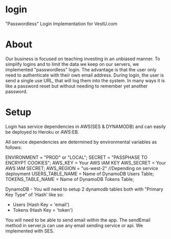 # login
"Passwordless" Login Implementation for VestU.com

# About

Our business is focused on teaching investing in an unbiased manner. To simplify logins and to limit the data we keep on our servers, we implemented "passwordless" login. The advantage is that the user only need to authenticate with their own email address. During login, the user is send a single use URL, that will log them into the system. In many ways it is like a password reset but without needing to remember yet another password.

# Setup

Login has service dependencies in AWS(SES & DYNAMODB) and can easily be deployed to Heroku or AWS:EB.

All service dependencies are determined by environmental variables as follows:

ENVIRONMENT = "PROD" or "LOCAL";
SECRET = "PASSPHASE TO ENCRYPT COOKIES";
AWS_KEY = Your AWS IAM KEY
AWS_SECRET = Your AWS IAM SECRET;
AWS_REGION = "us-west-2" //Depending on service deployment
USERS_TABLE_NAME = Name of DynamoDB Users Table;
TOKENS_TABLE_NAME = Name of DynamoDB Tokens Table;

DynamoDB - You will need to setup 2 dynamodb tables both with "Primary Key Type" of 'Hash' like so:
- Users (Hash Key = 'email')
- Tokens (Hash Key = 'token')

You will need to be able to send email within the app. The sendEmail method in server.js can use any email sending service or api. We implemented with SES.